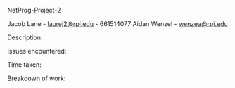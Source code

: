 NetProg-Project-2

Jacob Lane - laurej2@rpi.edu - 661514077
Aidan Wenzel - wenzea@rpi.edu

Description:

Issues encountered:

Time taken:

Breakdown of work:


